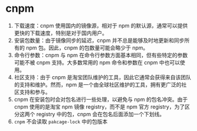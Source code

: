 # cnpm

1. 下载速度：cnpm 使用国内的镜像源，相对于 npm 的默认源，通常可以提供更快的下载速度，特别是对于国内用户。
2. 安装包数量：由于镜像同步的延迟，cnpm 并不总是能够及时地更新和同步所有的 npm 包。因此，cnpm 的包数量可能会略少于 npm。
3. 命令行参数：cnpm 与 npm 在命令行参数方面基本相同，但有些特定的参数可能不被 cnpm 支持。大多数常用的 npm 命令和参数在 cnpm 中也可以使用。
4. 社区支持：由于 cnpm 是淘宝团队维护的工具，因此它通常会获得来自该团队的支持和维护。然而，npm 是一个由全球社区维护的工具，拥有更广泛的社区支持和参与。
5. cnpm 在安装包时会对包名进行一些处理，以避免与 npm 的包名冲突。由于 cnpm 使用的是淘宝 npm 镜像 registry，而不是 npm 官方 registry，为了区分这两个 registry 中的包，cnpm 会在包名后面添加一个下划线。
6. `cnpm` 不会读取 `pakcage-lock` 中的包版本
